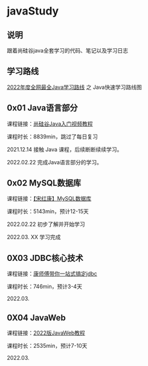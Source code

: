 # javaStudy
## 说明

跟着尚硅谷java全套学习的代码、笔记以及学习日志

## 学习路线

[2022年度全网最全Java学习路线](https://www.bilibili.com/read/cv5216534) 之 Java快速学习路线图

## 0x01  Java语言部分

课程链接：[尚硅谷Java入门视频教程](https://www.bilibili.com/video/BV1Kb411W75N)

课程时长：8839min，跳过了每日复习

2021.12.14  接触 Java 课程，后续断断续续学习。

2022.02.22  完成Java语言部分的学习。

## 0x02  MySQL数据库

课程链接：[【宋红康】MySQL数据库](https://www.bilibili.com/video/BV1iq4y1u7vj)

课程时长：5143min，预计12-15天

2022.02.22  初步了解并开始学习

2022.03. XX 学习完成

## 0X03  JDBC核心技术

课程链接：[康师傅带你一站式搞定jdbc](https://www.bilibili.com/video/BV1eJ411c7rf)

课程时长：746min，预计3-4天

2022.03.  

## 0X04  JavaWeb

课程链接：[2022版JavaWeb教程](https://www.bilibili.com/video/BV1AS4y177xJ)

课程时长：2535min，预计7-10天

2022.03.  
